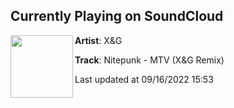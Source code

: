## Currently Playing on SoundCloud

[<img align="left" width="100" src="https://i1.sndcdn.com/artworks-TO7MWM3EVQRDYXXy-88yxsA-t500x500.jpg">](https://soundcloud.com/xandg/mtv)

**Artist**: X&G 

**Track**: Nitepunk - MTV (X&G Remix)

Last updated at 09/16/2022 15:53
